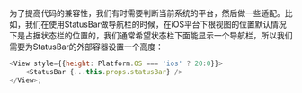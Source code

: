 为了提高代码的兼容性，我们有时需要判断当前系统的平台，然后做一些适配。比如，我们在使用StatusBar做导航栏的时候，在iOS平台下根视图的位置默认情况下是占据状态栏的位置的，我们通常希望状态栏下面能显示一个导航栏，所以我们需要为StatusBar的外部容器设置一个高度：

```js
<View style={{height: Platform.OS === 'ios' ? 20:0}}>
    <StatusBar {...this.props.statusBar} />
</View>;
```